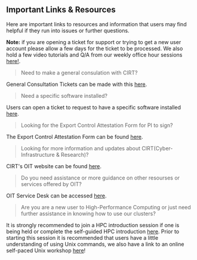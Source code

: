 ## Important Links & Resources<!-- {docsify-ignore-all} -->
Here are important links to resources and information that users may find helpful if they run into issues or further questions.

__Note:__ if you are opening a ticket for support or trying to get a new user account please allow a few days for the ticket to be processed. We also hold a few video tutorials and Q/A from our weekly office hour sessions [here!](office_hours.md). 


>Need to make a general consulation with CIRT?

General Consultation Tickets can be made with this [here](https://ucmerced.service-now.com/servicehub?id=public_kb_article&sys_id=3c3ee9ff1b67a0543a003112cd4bcb13&form_id=06da3f8edbfc08103c4d56f3ce9619f4).

>Need a specific software installed?

Users can open a ticket to request to have a specific software installed [here](https://ucmerced.service-now.com/servicehub?id=public_kb_article&sys_id=b83ee9ff1b67a0543a003112cd4bcbde&form_id=0cb3dca04f7d4300b52ba1618110c7ff).

>Looking for the Export Control Attestation Form for PI to sign?

The Export Control Attestation Form can be found [here](https://ucmerced.app.box.com/file/1348824134383?s=zvptfc8adbdzt4xs8kcj73lyretyn692).

>Looking for more information and updates about CIRT(Cyber-Infrastructure & Research)?

CIRT's OIT website can be found [here](https://it.ucmerced.edu/CIRT). 

>Do you need assistance or more guidance on other resourses or services offered by OIT?

OIT Service Desk can be accessed [here](https://it.ucmerced.edu/service-desk).


> Are you are a new user to  High-Performance Computing or just need further assistance in knowing how to use our clusters?
 
It is strongly recommended to join a HPC introduction session if one is being held or complete the self-guided HPC introduction [here](hpc_training.md). Prior to starting this session it is recommended that users have a little understanding of using Unix commands, we also have a link to an online self-paced Unix workshop [here](software_carpentry.md)!







